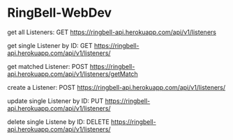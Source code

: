 # RingBell-WebDev

get all Listeners:
GET https://ringbell-api.herokuapp.com/api/v1/listeners

get single Listener by ID:
GET https://ringbell-api.herokuapp.com/api/v1/listeners/<id>
  
get matched Listener:
POST https://ringbell-api.herokuapp.com/api/v1/listeners/getMatch

create a Listener:
POST https://ringbell-api.herokuapp.com/api/v1/listeners/

update single Listener by ID:
PUT https://ringbell-api.herokuapp.com/api/v1/listeners/<id>

delete single Listene by ID:
DELETE https://ringbell-api.herokuapp.com/api/v1/listeners/<id>
